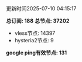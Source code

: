 更新时间2025-07-10 04:15:17

**总订阅: 188**
**总节点: 37202**
- vless节点: 14397
- hysteria2节点: 9

**google ping有效节点: 131**
